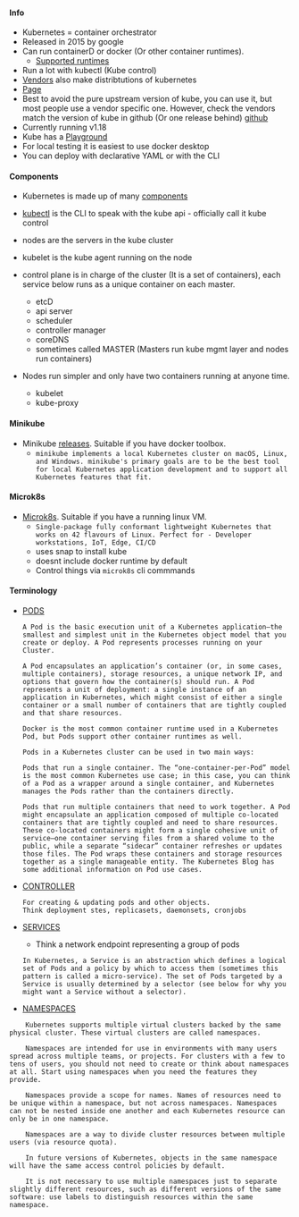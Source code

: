 #### Info
* Kubernetes = container orchestrator
* Released in 2015 by google
* Can run containerD or docker (Or other container runtimes).
  * [Supported runtimes](https://kubernetes.io/docs/setup/production-environment/container-runtimes/)
* Run a lot with kubectl (Kube control)
* [Vendors](https://kubernetes.io/partners/#conformance) also make distribtutions of kubernetes
* [Page](https://kubernetes.io/)
* Best to avoid the pure upstream version of kube, you can use it, but most people use a vendor specific one. However, check the vendors match the version of kube in github (Or one release behind) [github](https://github.com/kubernetes/kubernetes)
* Currently running v1.18
* Kube has a [Playground](https://www.katacoda.com/courses/kubernetes/playground)
* For local testing it is easiest to use docker desktop
* You can deploy with declarative YAML or with the CLI

#### Components
* Kubernetes is made up of many [components](https://kubernetes.io/docs/concepts/overview/components/#master-components)
* [kubectl](https://kubernetes.io/docs/reference/kubectl/overview/) is the CLI to speak with the kube api - officially call it kube control
* nodes are the servers in the kube cluster
* kubelet is the kube agent running on the node

* control plane is in charge of the cluster (It is a set of containers), each service below runs as a unique container on each master.
  * etcD 
  * api server
  * scheduler
  * controller manager
  * coreDNS
  * sometimes called MASTER (Masters run kube mgmt layer and nodes run containers)

* Nodes run simpler and only have two containers running at anyone time.
  * kubelet
  * kube-proxy


#### Minikube
* Minikube [releases](https://github.com/kubernetes/minikube/releases/). Suitable if you have docker toolbox.
  * ```minikube implements a local Kubernetes cluster on macOS, Linux, and Windows. minikube's primary goals are to be the best tool for local Kubernetes application development and to support all Kubernetes features that fit.```


#### Microk8s
* [Microk8s](https://github.com/ubuntu/microk8s). Suitable if you have a running linux VM.
  * ```Single-package fully conformant lightweight Kubernetes that works on 42 flavours of Linux. Perfect for - Developer workstations, IoT, Edge, CI/CD```
  * uses snap to install kube
  * doesnt include docker runtime by default
  * Control things via ```microk8s``` cli commmands

#### Terminology
* [PODS](https://kubernetes.io/docs/concepts/workloads/pods/pod-overview/)
   ```
  A Pod is the basic execution unit of a Kubernetes application–the smallest and simplest unit in the Kubernetes object model that you create or deploy. A Pod represents processes running on your Cluster.
  
  A Pod encapsulates an application’s container (or, in some cases, multiple containers), storage resources, a unique network IP, and options that govern how the container(s) should run. A Pod represents a unit of deployment: a single instance of an application in Kubernetes, which might consist of either a single container or a small number of containers that are tightly coupled and that share resources.

  Docker is the most common container runtime used in a Kubernetes Pod, but Pods support other container runtimes as well.

  Pods in a Kubernetes cluster can be used in two main ways:

  Pods that run a single container. The “one-container-per-Pod” model is the most common Kubernetes use case; in this case, you can think of a Pod as a wrapper around a single container, and Kubernetes manages the Pods rather than the containers directly.

  Pods that run multiple containers that need to work together. A Pod might encapsulate an application composed of multiple co-located containers that are tightly coupled and need to share resources. These co-located containers might form a single cohesive unit of service–one container serving files from a shared volume to the public, while a separate “sidecar” container refreshes or updates those files. The Pod wraps these containers and storage resources together as a single manageable entity. The Kubernetes Blog has some additional information on Pod use cases.
  ```

* [CONTROLLER](https://kubernetes.io/docs/concepts/architecture/controller/)
  ```
  For creating & updating pods and other objects.
  Think deployment stes, replicasets, daemonsets, cronjobs
  ```

* [SERVICES](https://kubernetes.io/docs/concepts/services-networking/service/)
  * Think a network endpoint representing a group of pods
  ```
  In Kubernetes, a Service is an abstraction which defines a logical set of Pods and a policy by which to access them (sometimes this pattern is called a micro-service). The set of Pods targeted by a Service is usually determined by a selector (see below for why you might want a Service without a selector).
  ```


* [NAMESPACES](https://kubernetes.io/docs/concepts/overview/working-with-objects/namespaces/)
```
    Kubernetes supports multiple virtual clusters backed by the same physical cluster. These virtual clusters are called namespaces.

    Namespaces are intended for use in environments with many users spread across multiple teams, or projects. For clusters with a few to tens of users, you should not need to create or think about namespaces at all. Start using namespaces when you need the features they provide.

    Namespaces provide a scope for names. Names of resources need to be unique within a namespace, but not across namespaces. Namespaces can not be nested inside one another and each Kubernetes resource can only be in one namespace.

    Namespaces are a way to divide cluster resources between multiple users (via resource quota).

    In future versions of Kubernetes, objects in the same namespace will have the same access control policies by default.

    It is not necessary to use multiple namespaces just to separate slightly different resources, such as different versions of the same software: use labels to distinguish resources within the same namespace.

```